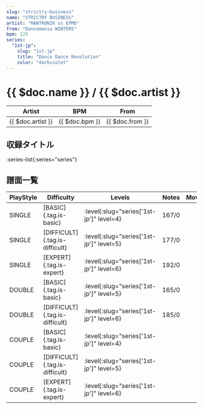 ```yaml
---
slug: "strictry-business"
name: "STRICTRY BUSINESS"
artist: "MANTRONIK vs EPMD"
from: "Dancemania WINTERS"
bpm: 125
series:
  "1st-jp":
    slug: "1st-jp"
    title: "Dance Dance Revolution"
    color: "darkviolet"
---
```


# {{ $doc.name }} / {{ $doc.artist }}

|Artist|BPM|From|
|------|---|----|
|{{ $doc.artist }}|{{ $doc.bpm }}|{{ $doc.from }}|

## 収録タイトル

:series-list{:series="series"}

## 譜面一覧

|PlayStyle|Difficulty|Levels|Notes|Movie|
|---------|----------|------|-----|-----|
|SINGLE|[BASIC]{.tag.is-basic}|:level{:slug="series['1st-jp']" level=4}|167/0||
|SINGLE|[DIFFICULT]{.tag.is-difficult}|:level{:slug="series['1st-jp']" level=5}|177/0||
|SINGLE|[EXPERT]{.tag.is-expert}|:level{:slug="series['1st-jp']" level=6}|192/0||
|DOUBLE|[BASIC]{.tag.is-basic}|:level{:slug="series['1st-jp']" level=5}|165/0||
|DOUBLE|[DIFFICULT]{.tag.is-difficult}|:level{:slug="series['1st-jp']" level=6}|185/0||
|COUPLE|[BASIC]{.tag.is-basic}|:level{:slug="series['1st-jp']" level=4}||
|COUPLE|[DIFFICULT]{.tag.is-difficult}|:level{:slug="series['1st-jp']" level=5}||
|COUPLE|[EXPERT]{.tag.is-expert}|:level{:slug="series['1st-jp']" level=6}||
